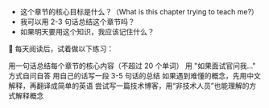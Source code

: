 - 这个章节的核心目标是什么？（What is this chapter trying to teach me?）
- 我可以用 2-3 句话总结这个章节吗？
- 如果明天要用这个知识，我应该记住什么？

📌 每天阅读后，试着做以下练习：

用一句话总结每个章节的核心内容（不超过 20 个单词）
用 "如果面试官问我..." 方式自问自答
用自己的话写一段 3-5 句话的总结
如果遇到难懂的概念，先用中文解释，再翻译成简单的英语
尝试写一篇技术博客，用“非技术人员”也能理解的方式解释概念

